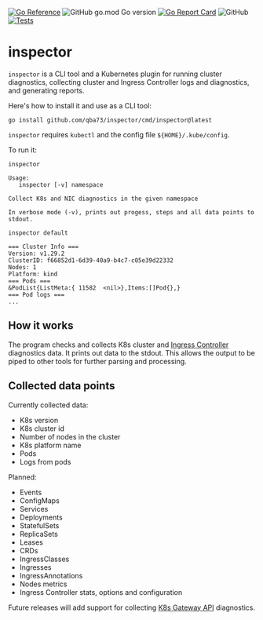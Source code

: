 [![Go Reference](https://pkg.go.dev/badge/github.com/qba73/inspector.svg)](https://pkg.go.dev/github.com/qba73/inspector)
![GitHub go.mod Go version](https://img.shields.io/github/go-mod/go-version/qba73/inspector)
[![Go Report Card](https://goreportcard.com/badge/github.com/qba73/inspector)](https://goreportcard.com/report/github.com/qba73/inspector)
![GitHub](https://img.shields.io/github/license/qba73/inspector)
[![Tests](https://github.com/qba73/inspector/actions/workflows/test.yml/badge.svg)](https://github.com/qba73/inspector/actions/workflows/test.yml)

# inspector

`inspector` is a CLI tool and a Kubernetes plugin for running cluster diagnostics, collecting cluster and Ingress Controller logs and diagnostics, and generating reports.

Here's how to install it and use as a CLI tool:

```shell
go install github.com/qba73/inspector/cmd/inspector@latest
```

`inspector` requires `kubectl` and the config file `${HOME}/.kube/config`.

To run it:

```shell
inspector
```

```shell
Usage:
   inspector [-v] namespace

Collect K8s and NIC diagnostics in the given namespace

In verbose mode (-v), prints out progess, steps and all data points to stdout.
```

```shell
inspector default
```

```shell
=== Cluster Info ===
Version: v1.29.2
ClusterID: f66852d1-6d39-40a9-b4c7-c05e39d22332
Nodes: 1
Platform: kind
=== Pods ===
&PodList{ListMeta:{ 11582  <nil>},Items:[]Pod{},}
=== Pod logs ===
...
```

## How it works

The program checks and collects K8s cluster and [Ingress Controller](https://kubernetes.io/docs/concepts/services-networking/ingress/) diagnostics data. It prints out data to the stdout. This allows the output to be piped to other tools for further parsing and processing.

## Collected data points

Currently collected data:

- K8s version
- K8s cluster id
- Number of nodes in the cluster
- K8s platform name
- Pods
- Logs from pods

Planned:

- Events
- ConfigMaps
- Services
- Deployments
- StatefulSets
- ReplicaSets
- Leases
- CRDs
- IngressClasses
- Ingresses
- IngressAnnotations
- Nodes metrics
- Ingress Controller stats, options and configuration

Future releases will add support for collecting [K8s Gateway API](https://kubernetes.io/docs/concepts/services-networking/gateway/) diagnostics.
